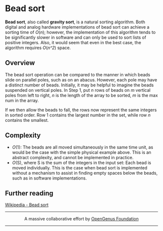 # Bead sort

**Bead sort**, also called **gravity sort**, is a natural sorting algorithm. Both digital and analog hardware implementations of bead sort can achieve a sorting time of *O*(*n*); however, the implementation of this algorithm tends to be significantly slower in software and can only be used to sort lists of positive integers. Also, it would seem that even in the best case, the algorithm requires *O*(*n^2*) space.

## Overview

The bead sort operation can be compared to the manner in which beads slide on parallel poles, such as on an abacus. However, each pole may have a distinct number of beads. Initially, it may be helpful to imagine the beads suspended on vertical poles. In Step 1, put *n* rows of beads on *m* vertical poles from left to right, *n* is the length of the array to be sorted, *m* is the max num in the array.

If we then allow the beads to fall, the rows now represent the same integers in sorted order. Row 1 contains the largest number in the set, while row *n* contains the smallest.

## Complexity

- *O*(1): The beads are all moved simultaneously in the same time unit, as would be the case with the simple physical example above. This is an abstract complexity, and cannot be implemented in practice.
- *O*(S), where S is the sum of the integers in the input set: Each bead is moved individually. This is the case when bead sort is implemented without a mechanism to assist in finding empty spaces below the beads, such as in software implementations.

## Further reading

[Wikipedia - Bead sort](https://en.wikipedia.org/wiki/Bead_sort)

---

<p align="center">
	A massive collaborative effort by <a href="https://github.com/OpenGenus/cosmos">OpenGenus Foundation</a> 
</p>

---